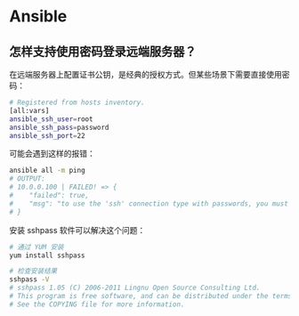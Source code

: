 #	Ansible

##	怎样支持使用密码登录远端服务器？

在远端服务器上配置证书公钥，是经典的授权方式。但某些场景下需要直接使用密码：

```bash
# Registered from hosts inventory.
[all:vars]
ansible_ssh_user=root
ansible_ssh_pass=password
ansible_ssh_port=22
```

可能会遇到这样的报错：
```bash
ansible all -m ping
# OUTPUT:
# 10.0.0.100 | FAILED! => {
#    "failed": true,
#    "msg": "to use the 'ssh' connection type with passwords, you must install the sshpass program"
# }
```

安装 sshpass 软件可以解决这个问题：
```bash
# 通过 YUM 安装
yum install sshpass

# 检查安装结果
sshpass -V
# sshpass 1.05 (C) 2006-2011 Lingnu Open Source Consulting Ltd.
# This program is free software, and can be distributed under the terms of the GPL
# See the COPYING file for more information.
```
